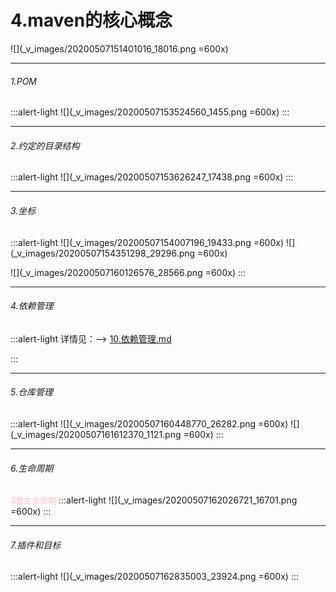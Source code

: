 # 4.maven的核心概念
![](_v_images/20200507151401016_18016.png =600x)
***
###### 1.POM
:::alert-light
![](_v_images/20200507153524560_1455.png =600x)
:::
***
###### 2.约定的目录结构
:::alert-light
![](_v_images/20200507153626247_17438.png =600x)
:::
***
###### 3.坐标
:::alert-light
![](_v_images/20200507154007196_19433.png =600x)
![](_v_images/20200507154351298_29296.png =600x)

![](_v_images/20200507160126576_28566.png =600x)
:::
***
###### 4.依赖管理
:::alert-light
详情见：--> [10.依赖管理.md](file:///C:/Users/owen/Documents/vnote_notebooks/大数据学习/二阶段JavaEE/2.Maven/10.依赖管理.md)

:::
***
###### 5.仓库管理
:::alert-light
![](_v_images/20200507160448770_26282.png =600x)
![](_v_images/20200507161612370_1121.png =600x)
:::
***
###### 6.生命周期
<font color=pink size=2>3套生命周期</font>
:::alert-light
![](_v_images/20200507162026721_16701.png =600x)
:::
***
###### 7.插件和目标
:::alert-light
![](_v_images/20200507162835003_23924.png =600x)
:::
